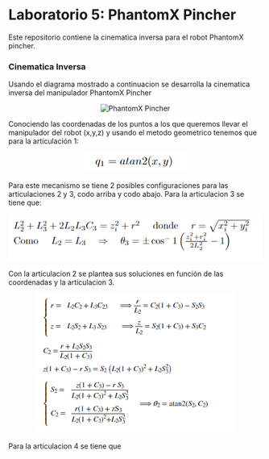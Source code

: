 # Laboratorio 5: PhantomX Pincher
Este repositorio contiene la cinematica inversa para el robot PhantomX pincher.

### Cinematica Inversa

Usando el diagrama mostrado a continuacion se desarrolla la cinematica inversa del manipulador PhantomX Pincher
<p align="center"><img height=100 src="./Multimedia/Manipulador.PNG" alt="PhantomX Pincher" /></p>

Conociendo las coordenadas de los puntos a los que queremos llevar el manipulador del robot (x,y,z) y usando el metodo geometrico tenemos que para la articulación 1:
<p align="center"><img src="./Multimedia/q1.PNG" alt="q1" /></p>

Para este mecanismo se tiene 2 posibles configuraciones para las articulaciones 2 y 3, codo arriba y codo abajo. Para la articulacion 3 se tiene que:

<p align="center"><img src="./Multimedia/q3.PNG" alt="q1" /></p>

Con la articulacion 2 se plantea sus soluciones en función de las coordenadas y la articulacion 3.
<p align="center"><img src="./Multimedia/q2.PNG" alt="q1" /></p>

Para la articulacion 4 se tiene que  
